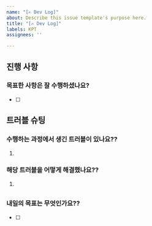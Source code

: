 ```yaml
---
name: "[✍️ Dev Log]"
about: Describe this issue template's purpose here.
title: "[✍️ Dev Log]"
labels: KPT
assignees: ''

---
```


## 진행 사항

### 목표한 사항은 잘 수행하셨나요?
 - [ ] 

## 트러블 슈팅

### 수행하는 과정에서 생긴 트러블이 있나요??
1. 

### 해당 트러블을 어떻게 해결했나요??
1.  

##  
### 내일의 목표는 무엇인가요??
 - [ ]
